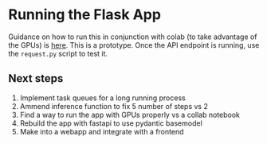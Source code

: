 # Running the Flask App

Guidance on how to run this in conjunction with colab (to take advantage of the GPUs) is [here](https://www.youtube.com/watch?v=wBCEDCiQh3Q). This is a prototype. Once the API endpoint is running, use the `request.py` script to test it.

## Next steps
1. Implement task queues for a long running process
2. Ammend inference function to fix 5 number of steps vs 2
3. Find a way to run the app with GPUs properly vs a collab notebook
4. Rebuild the app with fastapi to use pydantic basemodel
5. Make into a webapp and integrate with a frontend